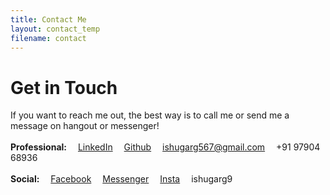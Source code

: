 ```yaml
---
title: Contact Me
layout: contact_temp
filename: contact
--- 
```


# Get in Touch
If you want to reach me out, the best way is to call me or send me a message on hangout or messenger!<br><br>
<b>Professional:</b>&emsp;
<i class="fa fa-linkedin" aria-hidden="true"></i> <a href="https://www.linkedin.com/in/ishugarg" target="_blank">LinkedIn</a>&emsp;
<i class="fa fa-github" aria-hidden="true"></i> <a href="https://github.com/ash567" target="_blank">Github</a>&emsp;
<i class="fa fa-envelope-square" aria-hidden="true"></i> ishugarg567@gmail.com&emsp;
<i class="fa fa-phone" aria-hidden="true"></i> +91 97904 68936<br><br>
<b>Social:</b>&emsp;<i class="fa fa-facebook" aria-hidden="true"></i> <a href="https://www.facebook.com/ishugarg567" title="facebook" target="_blank">Facebook</a>&emsp;
<i class="fa fa-facebook" aria-hidden="true"></i> <a href="https://m.me/ishugarg567" target="_blank">Messenger</a>&emsp;
<i class="fa fa-instagram" aria-hidden="true"></i> <a href="https://www.instagram.com/ishugarg567/" target="_blank">Insta</a>&emsp;
<i class="fa fa-skype" aria-hidden="true"></i> ishugarg9
